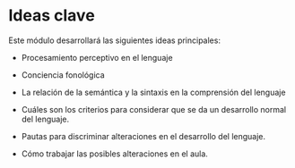 # Ideas clave

Este módulo desarrollará las siguientes ideas principales:

*   Procesamiento perceptivo en el lenguaje
    
*   Conciencia fonológica
    
*   La relación de la semántica y la sintaxis en la comprensión del lenguaje
    
*   Cuáles son los criterios para considerar que se da un desarrollo normal del lenguaje.
    
*   Pautas para discriminar alteraciones en el desarrollo del lenguaje.
    
*   Cómo trabajar las posibles alteraciones en el aula.